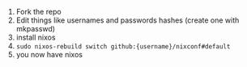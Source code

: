 1. Fork the repo
2. Edit things like usernames and passwords hashes (create one with mkpasswd)
3. install nixos
4. `sudo nixos-rebuild switch github:{username}/nixconf#default`
5. you now have nixos 